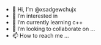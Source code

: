 - 👋 Hi, I’m @xsadgewchujx
- 👀 I’m interested in 
- 🌱 I’m currently learning c++
- 💞️ I’m looking to collaborate on ...
- 📫 How to reach me ...

<!---
xsadgewchujx/xsadgewchujx is a ✨ special ✨ repository because its `README.md` (this file) appears on your GitHub profile.
You can click the Preview link to take a look at your changes.
--->
